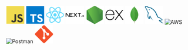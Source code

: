 
<p align="left">
  <!-- Languages -->
  <img src="https://raw.githubusercontent.com/devicons/devicon/master/icons/javascript/javascript-original.svg" alt="JavaScript" width="50" height="50"/>
  <img src="https://raw.githubusercontent.com/devicons/devicon/master/icons/typescript/typescript-original.svg" alt="TypeScript" width="50" height="50"/>

  <!-- Frontend -->
  <img src="https://raw.githubusercontent.com/devicons/devicon/master/icons/react/react-original.svg" alt="React" width="50" height="50"/>
  <img src="https://raw.githubusercontent.com/devicons/devicon/master/icons/nextjs/nextjs-original-wordmark.svg" alt="Next.js" width="50" height="50"/>

  <!-- Backend -->
  <img src="https://raw.githubusercontent.com/devicons/devicon/master/icons/nodejs/nodejs-original.svg" alt="Node.js" width="50" height="50"/>
  <img src="https://raw.githubusercontent.com/devicons/devicon/master/icons/express/express-original.svg" alt="Express.js" width="50" height="50"/>

  <!-- Databases -->
  <img src="https://raw.githubusercontent.com/devicons/devicon/master/icons/mongodb/mongodb-original.svg" alt="MongoDB" width="50" height="50"/>
  <img src="https://raw.githubusercontent.com/devicons/devicon/master/icons/mysql/mysql-original.svg" alt="MySQL" width="50" height="50"/>

  <!-- Cloud / DevOps -->
  <img src="https://upload.wikimedia.org/wikipedia/commons/9/93/Amazon_Web_Services_Logo.svg" alt="AWS" width="50" height="50"/>

  <!-- API / Tools -->
  <img src="https://www.vectorlogo.zone/logos/getpostman/getpostman-icon.svg" alt="Postman" width="50" height="50"/>
  <img src="https://raw.githubusercontent.com/devicons/devicon/master/icons/git/git-original.svg" alt="Git" width="50" height="50"/>
</p>
